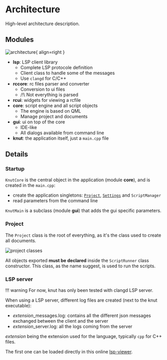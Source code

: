 # Architecture

High-level architecture description.

## Modules

![architecture](../assets/architecture.svg){ align=right }

- **lsp**: LSP client library
    - Complete LSP protocole definition
    - Client class to handle some of the messages
    - Use `clangd` for C/C++
- **rccore**: rc files parser and converter
    - Conversion to ui files
    - /!\ Not everything is parsed
- **rcui**: widgets for viewing a rcfile
- **core**: script engine and all script objects
    - The engine is based on QML
    - Manage project and documents
- **gui**: ui on top of the core
    - IDE-like
    - All dialogs available from command line
- **knut**: the application itself, just a `main.cpp` file

## Details

### Startup

`KnutCore` is the central object in the application (module **core**), and is created in the `main.cpp`:

- create the application singletons: [`Project`](../API/script/project.md), [`Settings`](../API/script/settings.md) and `ScriptManager`
- read parameters from the command line

`KnutMain` is a subclass (module **gui**) that adds the gui specific parameters.

### Project

The `Project` class is the root of everything, as it's the class used to create all documents.

![project classes](../assets/project-classes.svg)

All objects exported **must be declared** inside the `ScriptRunner` class constructor. This class, as the name suggest, is used to run the scripts.

### LSP server

!!! warning
    For now, knut has only been tested with clangd LSP server.

When using a LSP server, different log files are created (next to the knut executable):

- *extension*_messages.log: contains all the different json messages exchanged between the client and the server
- *extension*_server.log: all the logs coming from the server

*extension* being the extension used for the language, typically `cpp` for C++ files.

The first one can be loaded directly in this online [lsp-viewer](https://lampepfl.github.io/lsp-viewer/).
